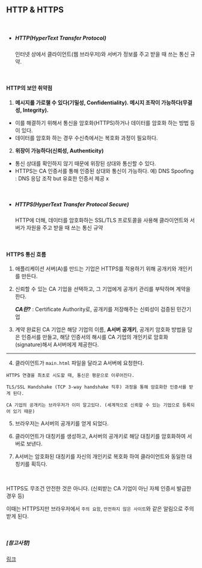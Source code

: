 ## HTTP & HTTPS

<br>

- ##### HTTP(HyperText Transfer Protocol)

  인터넷 상에서 클라이언트(웹 브라우저)와 서버가 정보를 주고 받을 때 쓰는 통신 규약.

<br>

#### HTTP의 보안 취약점

1. **메시지를 가로챌 수 있다(기밀성, Confidentiality). 메시지 조작이 가능하다(무결성, Integrity).**

- 이를 해결하기 위해서 통신을 암호화(HTTPS)하거나 데이터를 암호화 하는 방법 등이 있다.
- 데이터를 암호화 하는 경우 수신측에서는 복호화 과정이 필요하다.

2. **위장이 가능하다(신뢰성, Authenticity)**

- 통신 상대를 확인하지 않기 때문에 위장된 상대와 통신할 수 있다.
- HTTPS는 CA 인증서를 통해 인증된 상대와 통신이 가능하다.
예) DNS Spoofing : DNS 응답 조작 but 유효한 인증서 제공 x

<br>

- ##### HTTPS(HyperText Transfer Protocol Secure)

  HTTP에 더해, 데이터를 암호화하는 SSL/TLS 프로토콜을 사용해 클라이언트와 서버가 자원을 주고 받을 때 쓰는 통신 규약

<br>

#### HTTPS 통신 흐름

1. 애플리케이션 서버(A)를 만드는 기업은 HTTPS를 적용하기 위해 공개키와 개인키를 만든다.

2. 신뢰할 수 있는 CA 기업을 선택하고, 그 기업에게 공개키 관리를 부탁하며 계약을 한다.

    **_CA란?_** : Certificate Authority로, 공개키를 저장해주는 신뢰성이 검증된 민간기업

3. 계약 완료된 CA 기업은 해당 기업의 이름, **A서버 공개키**, 공개키 암호화 방법을 담은 인증서를 만들고, 해당 인증서의 해시를 CA 기업의 개인키로 암호화 (signature)해서 A서버에게 제공한다.

---

4. 클라이언트가 `main.html` 파일을 달라고 A서버에 요청한다.

```
HTTPS 연결을 최초로 시도할 때, 통신은 평문으로 이루어진다.

TLS/SSL Handshake (TCP 3-way handshake 직후) 과정을 통해 암호화한 인증서를 받게 된다.

CA 기업의 공개키는 브라우저가 이미 알고있다. (세계적으로 신뢰할 수 있는 기업으로 등록되어 있기 때문)
```

5. 브라우저는 A서버의 공개키를 얻게 되었다.

6. 클라이언트가 대칭키를 생성하고, A서버의 공개키로 해당 대칭키를 암호화하여 서버로 보낸다.

7. A서버는 암호화된 대칭키를 자신의 개인키로 복호화 하여 클라이언트와 동일한 대칭키를 획득다.

<br>

HTTPS도 무조건 안전한 것은 아니다. (신뢰받는 CA 기업이 아닌 자체 인증서 발급한 경우 등)

이때는 HTTPS지만 브라우저에서 `주의 요함`, `안전하지 않은 사이트`와 같은 알림으로 주의 받게 된다.

<br>

##### [참고사항]

[링크](https://jeong-pro.tistory.com/89)
